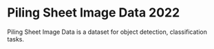 # Piling Sheet Image Data 2022

Piling Sheet Image Data is a dataset for object detection, classification tasks.